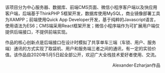 该项目分为中心服务器、数据库、前端CMS页面、微信小程序客户端以及快应用客户端，后端基于ThinkPHP 5框架开发，数据库使用MySQL，商业镜像部署工具为XAMPP；前端使用Quick App Developer开发，基于纯粹的Javascript语言，使用语法为ES6；CMS端采用React框架开发；微信小程序端作为可扩展用户端仅提供后端接口，不提供前端实现。

作品的核心创新点是后端接口在设计时模拟了共享单车三端（车锁、用户、服务端）通讯的方式实现了取袋机、用户和服务端三者之间的通讯，有一定的实验价值。该作品自2020年5月5日起全部公开，欢迎广大全栈技术爱好者使用、交流。

<p align="right">Alexander·Ezharjan作品</p>

